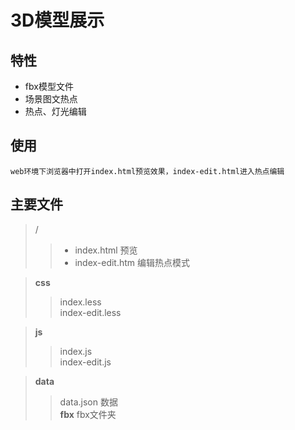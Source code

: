 # 3D模型展示

## 特性
- fbx模型文件  
- 场景图文热点  
- 热点、灯光编辑

## 使用
`web环境下浏览器中打开index.html预览效果，index-edit.html进入热点编辑`

## 主要文件

> /
>> - index.html 预览  
>> - index-edit.htm 编辑热点模式 

> **css**  
>> index.less  
>> index-edit.less

> **js**
>> index.js  
>> index-edit.js

> **data**
>> data.json 数据  
>> **fbx** fbx文件夹